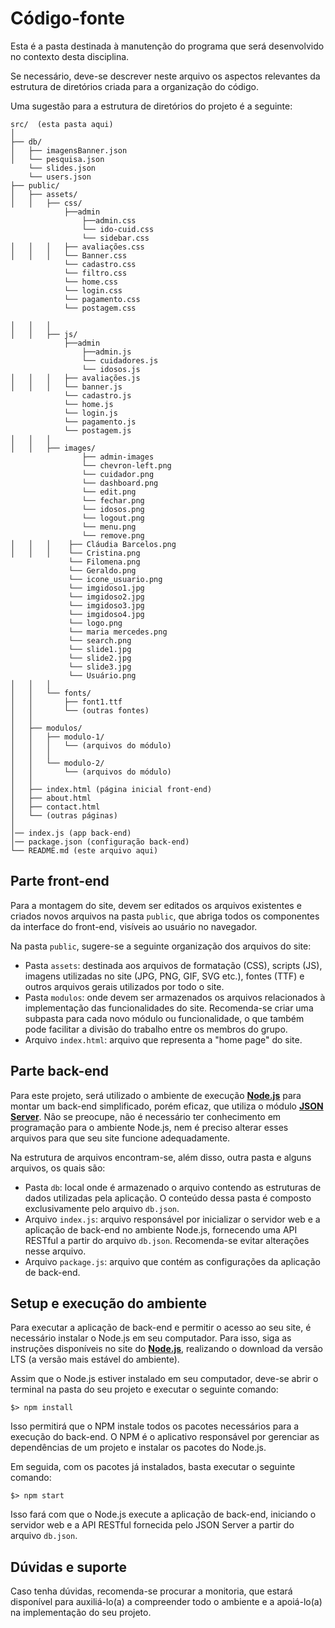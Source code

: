 # Código-fonte


Esta é a pasta destinada à manutenção do programa que será desenvolvido no contexto desta disciplina.

Se necessário, deve-se descrever neste arquivo os aspectos relevantes da estrutura de diretórios criada para a organização do código.

Uma sugestão para a estrutura de diretórios do projeto é a seguinte:

```plaintext
src/  (esta pasta aqui)
│
├── db/
│   ├── imagensBanner.json 
│   └── pesquisa.json
    └── slides.json
    └── users.json
├── public/ 
│   ├── assets/
│   │   ├── css/
            ├──admin
                ├──admin.css
                └── ido-cuid.css
                └── sidebar.css
│   │   │   ├── avaliações.css
│   │   │   └── Banner.css
            └── cadastro.css
            └── filtro.css
            └── home.css
            └── login.css 
            └── pagamento.css
            └── postagem.css

│   │   │
│   │   ├── js/
            ├──admin
                ├──admin.js
                └── cuidadores.js
                └── idosos.js
│   │   │   ├── avaliações.js
│   │   │   └── banner.js
            └── cadastro.js
            └── home.js
            └── login.js
            └── pagamento.js
            └── postagem.js
│   │   │
│   │   ├── images/
                ├── admin-images
                └── chevron-left.png
                └── cuidador.png
                └── dashboard.png
                └── edit.png
                └── fechar.png
                └── idosos.png
                └── logout.png 
                └── menu.png
                └── remove.png
│   │   │    ├── Cláudia Barcelos.png
│   │   │    └── Cristina.png
             └── Filomena.png 
             └── Geraldo.png
             └── icone_usuario.png
             └── imgidoso1.jpg
             └── imgidoso2.jpg
             └── imgidoso3.jpg
             └── imgidoso4.jpg
             └── logo.png
             └── maria mercedes.png
             └── search.png
             └── slide1.jpg
             └── slide2.jpg
             └── slide3.jpg
             └── Usuário.png
│   │   │
│   │   └── fonts/
│   │       ├── font1.ttf
│   │       └── (outras fontes)
│   │
│   ├── modulos/
│   │   ├── modulo-1/
│   │   │   └── (arquivos do módulo)
│   │   │
│   │   └── modulo-2/
│   │       └── (arquivos do módulo)
│   │
│   ├── index.html (página inicial front-end)
│   ├── about.html
│   ├── contact.html
│   └── (outras páginas)
│
│── index.js (app back-end)
│── package.json (configuração back-end)
└── README.md (este arquivo aqui)
```

## Parte front-end

Para a montagem do site, devem ser editados os arquivos existentes e criados novos arquivos na pasta `public`, que abriga todos os componentes da interface do front-end, visíveis ao usuário no navegador.

Na pasta `public`, sugere-se a seguinte organização dos arquivos do site:

* Pasta `assets`: destinada aos arquivos de formatação (CSS), scripts (JS), imagens utilizadas no site (JPG, PNG, GIF, SVG etc.), fontes (TTF) e outros arquivos gerais utilizados por todo o site.
* Pasta `modulos`: onde devem ser armazenados os arquivos relacionados à implementação das funcionalidades do site. Recomenda-se criar uma subpasta para cada novo módulo ou funcionalidade, o que também pode facilitar a divisão do trabalho entre os membros do grupo.
* Arquivo `index.html`: arquivo que representa a "home page" do site.

## Parte back-end

Para este projeto, será utilizado o ambiente de execução **[Node.js](https://nodejs.org/)** para montar um back-end simplificado, porém eficaz, que utiliza o módulo **[JSON Server](https://github.com/typicode/json-server#readme)**. Não se preocupe, não é necessário ter conhecimento em programação para o ambiente Node.js, nem é preciso alterar esses arquivos para que seu site funcione adequadamente.

Na estrutura de arquivos encontram-se, além disso, outra pasta e alguns arquivos, os quais são:

* Pasta `db`: local onde é armazenado o arquivo contendo as estruturas de dados utilizadas pela aplicação. O conteúdo dessa pasta é composto exclusivamente pelo arquivo `db.json`.
* Arquivo `index.js`: arquivo responsável por inicializar o servidor web e a aplicação de back-end no ambiente Node.js, fornecendo uma API RESTful a partir do arquivo `db.json`. Recomenda-se evitar alterações nesse arquivo.
* Arquivo `package.js`: arquivo que contém as configurações da aplicação de back-end.

## Setup e execução do ambiente

Para executar a aplicação de back-end e permitir o acesso ao seu site, é necessário instalar o Node.js em seu computador. Para isso, siga as instruções disponíveis no site do [**Node.js**](https://nodejs.org/), realizando o download da versão LTS (a versão mais estável do ambiente).

Assim que o Node.js estiver instalado em seu computador, deve-se abrir o terminal na pasta do seu projeto e executar o seguinte comando:

```
$> npm install
```

Isso permitirá que o NPM instale todos os pacotes necessários para a execução do back-end. O NPM é o aplicativo responsável por gerenciar as dependências de um projeto e instalar os pacotes do Node.js.

Em seguida, com os pacotes já instalados, basta executar o seguinte comando:

```
$> npm start
```

Isso fará com que o Node.js execute a aplicação de back-end, iniciando o servidor web e a API RESTful fornecida pelo JSON Server a partir do arquivo `db.json`.

## Dúvidas e suporte

Caso tenha dúvidas, recomenda-se procurar a monitoria, que estará disponível para auxiliá-lo(a) a compreender todo o ambiente e a apoiá-lo(a) na implementação do seu projeto.
